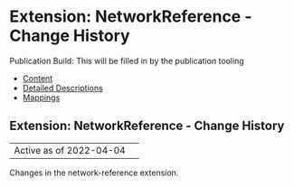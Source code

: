 # Extension: NetworkReference - Change History

Publication Build: This will be filled in by the publication tooling

* [Content](StructureDefinition-network-reference.html)
* [Detailed Descriptions](StructureDefinition-network-reference-definitions.html)
* [Mappings](StructureDefinition-network-reference-mappings.html)

## Extension: NetworkReference - Change History

|  |  |
| --- | --- |
| Active as of 2022-04-04 | |

Changes in the network-reference extension.